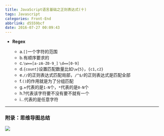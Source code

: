 ```yaml
---
title: JavaScript语言基础之正则表达式(十)
tags: Javascript
categories: Front-End
abbrlink: d5559bcf
date: 2016-07-27 00:09:43
---
```


- **Regex**

     - a.`[]`一个字符的范围
     - b.有顺序要求的
     - c.`\w==[a-zA-Z0-9_]`  `\d==[0-9]`
     - d.`{count}`设置匹配数量比如`\w{5}`，`{c1,c2}`
     - e.`//`的正则表达式匹配局部，`/^$/`的正则表达式是匹配全部
     - f.`()`的作用就是为了分组匹配
     - g.+代表的是`1-N`个，`*`代表的是`0-N`个
     - h.?代表该字符要不没有要不就有一个
     - i.`.`代表的是任意字符

---

### 附录：思维导图总结

![](http://7xq6al.com1.z0.glb.clouddn.com/JavaScript%20%E6%AD%A3%E5%88%99%E8%A1%A8%E8%BE%BE%E5%BC%8F.gif)
